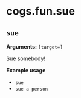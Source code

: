 # cogs.fun.sue

## `sue`

**Arguments:** `[target=]`

Sue somebody!

**Example usage**

* `sue`
* `sue a person`